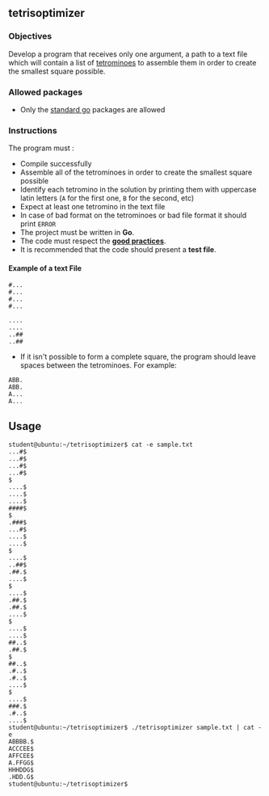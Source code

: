 ## tetrisoptimizer

### Objectives

Develop a program that receives only one argument, a path to a text file which will contain a list of [tetrominoes](https://en.wikipedia.org/wiki/Tetromino) to assemble them in order to create the smallest square possible.

### Allowed packages

- Only the [standard go](https://golang.org/pkg/) packages are allowed

### Instructions

The program must :

- Compile successfully
- Assemble all of the tetrominoes in order to create the smallest square possible
- Identify each tetromino in the solution by printing them with uppercase latin letters (`A` for the first one, `B` for the second, etc)
- Expect at least one tetromino in the text file
- In case of bad format on the tetrominoes or bad file format it should print `ERROR`
- The project must be written in **Go**.
- The code must respect the [**good practices**](https://public.01-edu.org/subjects/good-practices.en).
- It is recommended that the code should present a **test file**.

#### Example of a text File

```console
#...
#...
#...
#...

....
....
..##
..##
```

-   If it isn't possible to form a complete square, the program should leave spaces between the tetrominoes. For example:

```console
ABB.
ABB.
A...
A...
```

## Usage

```
student@ubuntu:~/tetrisoptimizer$ cat -e sample.txt
...#$
...#$
...#$
...#$
$
....$
....$
....$
####$
$
.###$
...#$
....$
....$
$
....$
..##$
.##.$
....$
$
....$
.##.$
.##.$
....$
$
....$
....$
##..$
.##.$
$
##..$
.#..$
.#..$
....$
$
....$
###.$
.#..$
....$
student@ubuntu:~/tetrisoptimizer$ ./tetrisoptimizer sample.txt | cat -e
ABBBB.$
ACCCEE$
AFFCEE$
A.FFGG$
HHHDDG$
.HDD.G$
student@ubuntu:~/tetrisoptimizer$
```
